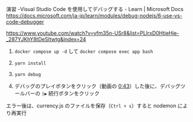 演習 -Visual Studio Code を使用してデバッグする - Learn | Microsoft Docs  
https://docs.microsoft.com/ja-jp/learn/modules/debug-nodejs/6-use-vs-code-debugger

https://www.youtube.com/watch?v=yfm35n-USr8&list=PLlrxD0HtieHje-_287YJKhY8tDeSItwtg&index=24

1. `docker compose up -d` して `docker compose exec app bash`

1. `yarn install`

1. `yarn debug`

1. デバッグのプレイボタンをクリック（動画の [0:43](https://youtu.be/yfm35n-USr8?list=PLlrxD0HtieHje-_287YJKhY8tDeSItwtg&t=43)）した後に、デバッグツールバーの `|▶` 続行ボタンをクリック

エラー後は、currency.js のファイルを保存（`Ctrl + s`）すると nodemon により再実行
